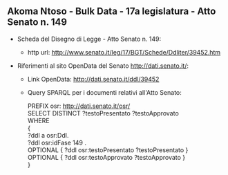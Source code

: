 ## Akoma Ntoso - Bulk Data - 17a legislatura - Atto Senato n. 149 ##

* Scheda del Disegno di Legge - Atto Senato n. 149:
	* http url: http://www.senato.it/leg/17/BGT/Schede/Ddliter/39452.htm

* Riferimenti al sito OpenData del Senato http://dati.senato.it/:
	* Link OpenData: http://dati.senato.it/ddl/39452
	* Query SPARQL per i documenti relativi all'Atto Senato:

        PREFIX osr: <http://dati.senato.it/osr/>  
		SELECT DISTINCT ?testoPresentato ?testoApprovato  
		WHERE  
		{  
		    ?ddl a osr:Ddl.  
		    ?ddl osr:idFase 149 .  
		    OPTIONAL { ?ddl osr:testoPresentato ?testoPresentato }  
		    OPTIONAL { ?ddl osr:testoApprovato ?testoApprovato }  
		}
		